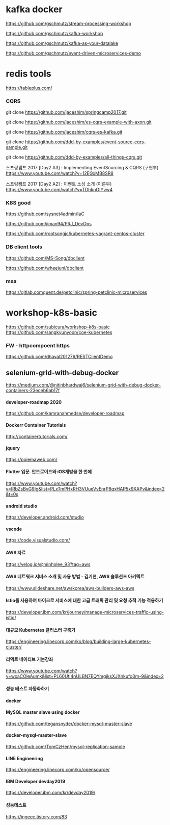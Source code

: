 # kafka docker

https://github.com/gschmutz/stream-processing-workshop

https://github.com/gschmutz/kafka-workshop

https://github.com/gschmutz/kafka-as-your-datalake

https://github.com/gschmutz/event-driven-microservices-demo

# redis tools
https://tableplus.com/

### CQRS

git clone https://github.com/jaceshim/springcamp2017.git

git clone https://github.com/jaceshim/es-cqrs-example-with-axon.git

git clone https://github.com/jaceshim/cqrs-es-kafka.git

git clone https://github.com/ddd-by-examples/event-source-cqrs-sample.git

git clone https://github.com/ddd-by-examples/all-things-cqrs.git


스프링캠프 2017 [Day2 A3] : Implementing EventSourcing & CQRS (구현부)
https://www.youtube.com/watch?v=12EGxMB8SR8

스프링캠프 2017 [Day2 A2] : 이벤트 소싱 소개 (이론부)
https://www.youtube.com/watch?v=TDhknOIYvw4


### K8S good 
https://github.com/sysnet4admin/IaC

https://github.com/jiman94/PRJ_DevOps

https://github.com/rootsongjc/kubernetes-vagrant-centos-cluster

### DB client tools 
https://github.com/MS-Song/dbclient

https://github.com/wheejuni/dbclient


### msa 
https://gitlab.comquent.de/petclinic/spring-petclinic-microservices


# workshop-k8s-basic
https://github.com/subicura/workshop-k8s-basic
https://github.com/sangkyunyoon/coe-kubernetes


### FW - httpcompoent https 
https://github.com/dhaval201279/RESTClientDemo


## selenium-grid-with-debug-docker
https://medium.com/@nitinbhardwaj6/selenium-grid-with-debug-docker-containers-23eceb6ab17f


#### developer-roadmap 2020
https://github.com/kamranahmedse/developer-roadmap

#### Dockerr Container Tutorials
http://containertutorials.com/

#### jquery 
https://poiemaweb.com/

#### Flutter 입문. 안드로이드와 iOS개발을 한 번에
https://www.youtube.com/watch?v=lRbZsBvG9Ig&list=PLxTmPHxRH3VUueVvEnrP8qxHAP5x9XAPv&index=2&t=0s

#### android studio
https://developer.android.com/studio

#### vscode 
https://code.visualstudio.com/

#### AWS 자료 
https://velog.io/@minholee_93?tag=aws


#### AWS 네트워크 서비스 소개 및 사용 방법 - 김기현, AWS 솔루션즈 아키텍트
https://www.slideshare.net/awskorea/aws-builders-aws-aws


#### Istio를 사용하여 마이크로 서비스에 대한 고급 트래픽 관리 및 요청 추적 기능 적용하기
https://developer.ibm.com/kr/journey/manage-microservices-traffic-using-istio/

#### 대규모 Kubernetes 클러스터 구축기
https://engineering.linecorp.com/ko/blog/building-large-kubernetes-cluster/

#### 리엑트 네이티브 기본강좌
https://www.youtube.com/watch?v=wxaCOleAumk&list=PL60Uti4nULBN7EQYmgjksXJXnkufo0m-9&index=2

#### 성능 테스트 자동화하기


#### docker

#### MySQL master slave using docker 
https://github.com/tegansnyder/docker-mysql-master-slave

#### docker-mysql-master-slave
https://github.com/TomCzHen/mysql-replication-sample


#### LINE Engineering
https://engineering.linecorp.com/ko/opensource/

#### IBM Developer devday2019
https://developer.ibm.com/kr/devday2019/

#### 성능테스트 
https://ingeec.tistory.com/83
